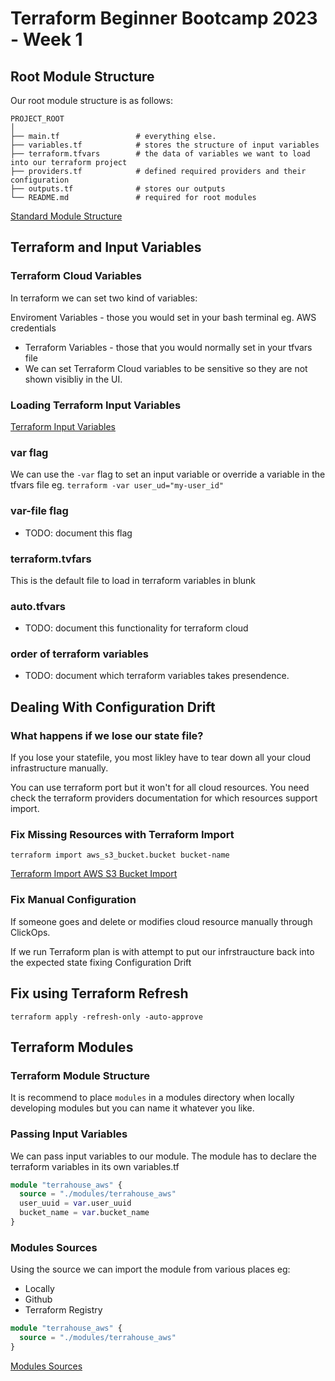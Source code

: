  # Terraform Beginner Bootcamp 2023 - Week 1

## Root Module Structure

Our root module structure is as follows:

```
PROJECT_ROOT
│
├── main.tf                 # everything else.
├── variables.tf            # stores the structure of input variables
├── terraform.tfvars        # the data of variables we want to load into our terraform project
├── providers.tf            # defined required providers and their configuration
├── outputs.tf              # stores our outputs
└── README.md               # required for root modules
```

[Standard Module Structure](https://developer.hashicorp.com/terraform/language/modules/develop/structure)

## Terraform and Input Variables
### Terraform Cloud Variables
In terraform we can set two kind of variables:

Enviroment Variables - those you would set in your bash terminal eg. AWS credentials
 - Terraform Variables - those that you would normally set in your tfvars file
 - We can set Terraform Cloud variables to be sensitive so they are not shown visibliy in the UI.

### Loading Terraform Input Variables
[Terraform Input Variables](https://developer.hashicorp.com/terraform/language/values/variables)
### var flag
We can use the ```-var``` flag to set an input variable or override a variable in the tfvars file eg. ```terraform -var user_ud="my-user_id"```
### var-file flag
 - TODO: document this flag
### terraform.tvfars
This is the default file to load in terraform variables in blunk
### auto.tfvars
 - TODO: document this functionality for terraform cloud
### order of terraform variables
 - TODO: document which terraform variables takes presendence.
## Dealing With Configuration Drift
### What happens if we lose our state file?
If you lose your statefile, you most likley have to tear down all your cloud infrastructure manually.

You can use terraform port but it won't for all cloud resources. You need check the terraform providers documentation for which resources support import.

### Fix Missing Resources with Terraform Import
```terraform import aws_s3_bucket.bucket bucket-name```

[Terraform Import AWS S3 Bucket Import](https://registry.terraform.io/providers/hashicorp/aws/latest/docs/resources/s3_bucket#import)

### Fix Manual Configuration
If someone goes and delete or modifies cloud resource manually through ClickOps.

If we run Terraform plan is with attempt to put our infrstraucture back into the expected state fixing Configuration Drift

## Fix using Terraform Refresh
```terraform apply -refresh-only -auto-approve```

## Terraform Modules
### Terraform Module Structure
It is recommend to place `modules` in a modules directory when locally developing modules but you can name it whatever you like.

### Passing Input Variables
We can pass input variables to our module. The module has to declare the terraform variables in its own variables.tf
```tf 
module "terrahouse_aws" {
  source = "./modules/terrahouse_aws"
  user_uuid = var.user_uuid
  bucket_name = var.bucket_name
} 
```
### Modules Sources
Using the source we can import the module from various places eg:

- Locally
- Github
- Terraform Registry

```tf
module "terrahouse_aws" {
  source = "./modules/terrahouse_aws"
}
```
[Modules Sources](https://developer.hashicorp.com/terraform/language/modules/sources) 